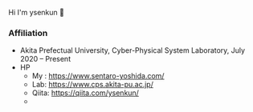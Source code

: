 Hi I'm ysenkun 👋
### Affiliation
* Akita Prefectual University, Cyber-Physical System Laboratory, July 2020 – Present
* HP
  - My : https://www.sentaro-yoshida.com/
  - Lab: https://www.cps.akita-pu.ac.jp/
  - Qiita: https://qiita.com/ysenkun/
  - 
<!--
**ysenkun/ysenkun** is a ✨ _special_ ✨ repository because its `README.md` (this file) appears on your GitHub profile.

Here are some ideas to get you started:

- 🔭 I’m currently working on ...
- 🌱 I’m currently learning ...
- 👯 I’m looking to collaborate on ...
- 🤔 I’m looking for help with ...
- 💬 Ask me about ...
- 📫 How to reach me: ...
- 😄 Pronouns: ...
- ⚡ Fun fact: ...
-->
